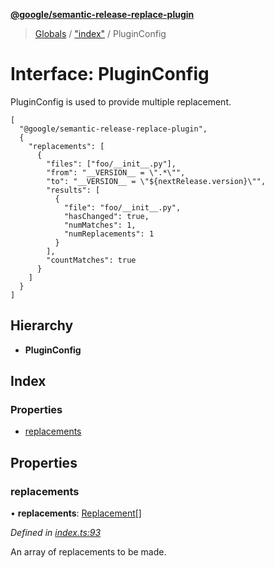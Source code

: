 **[@google/semantic-release-replace-plugin](../README.md)**

> [Globals](../README.md) / ["index"](../modules/_index_.md) / PluginConfig

# Interface: PluginConfig

PluginConfig is used to provide multiple replacement.

```
[
  "@google/semantic-release-replace-plugin",
  {
    "replacements": [
      {
        "files": ["foo/__init__.py"],
        "from": "__VERSION__ = \".*\"",
        "to": "__VERSION__ = \"${nextRelease.version}\"",
        "results": [
          {
            "file": "foo/__init__.py",
            "hasChanged": true,
            "numMatches": 1,
            "numReplacements": 1
          }
        ],
        "countMatches": true
      }
    ]
  }
]
```

## Hierarchy

* **PluginConfig**

## Index

### Properties

* [replacements](_index_.pluginconfig.md#replacements)

## Properties

### replacements

•  **replacements**: [Replacement](_index_.replacement.md)[]

*Defined in [index.ts:93](https://github.com/Borduhh/semantic-release-replace-plugin/blob/d2e8b02/src/index.ts#L93)*

An array of replacements to be made.
